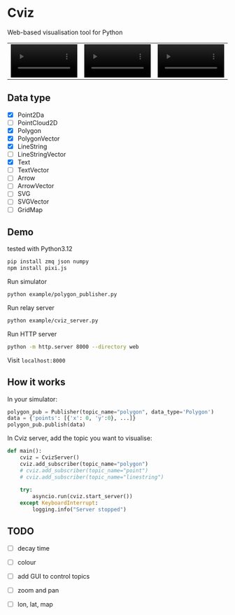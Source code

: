 # Cviz 
Web-based visualisation tool for Python

<table>
  <tr>
    <td>
      <video src="https://github.com/user-attachments/assets/0bbb7911-3b68-49cb-8aa0-923fb4b55a2e" controls width="100%"></video>
    </td>
    <td>
      <video src="https://github.com/user-attachments/assets/f1e7431e-fa74-42c8-94ed-3c19645f5573" controls width="100%"></video>
    </td>
    <td>
      <video src="https://github.com/user-attachments/assets/b4f2a60a-9b8b-45c7-940a-2ddea319c7fc" controls width="100%"></video>
    </td>  
  </tr>
</table>


## Data type
- [x] Point2Da
- [ ] PointCloud2D
- [x] Polygon
- [x] PolygonVector
- [x] LineString
- [ ] LineStringVector
- [x] Text
- [ ] TextVector
- [ ] Arrow
- [ ] ArrowVector
- [ ] SVG
- [ ] SVGVector
- [ ] GridMap

## Demo
tested with Python3.12
```bash
pip install zmq json numpy 
npm install pixi.js
```

Run simulator
```bash
python example/polygon_publisher.py
```

Run relay server 
```bash
python example/cviz_server.py
```

Run HTTP server
```bash
python -m http.server 8000 --directory web
```

Visit `localhost:8000`

## How it works

In your simulator:
```python
polygon_pub = Publisher(topic_name="polygon", data_type='Polygon')
data = {'points': [{'x': 0, 'y':0}, ...]}
polygon_pub.publish(data)
```

In Cviz server, add the topic you want to visualise:
```python
def main():
    cviz = CvizServer()
    cviz.add_subscriber(topic_name="polygon")
    # cviz.add_subscriber(topic_name="point")
    # cviz.add_subscriber(topic_name="linestring")
    
    try:
        asyncio.run(cviz.start_server())
    except KeyboardInterrupt:
        logging.info("Server stopped")
```

## TODO
- [ ] decay time
- [ ] colour
- [ ] add GUI to control topics
- [ ] zoom and pan
- [ ] lon, lat, map

